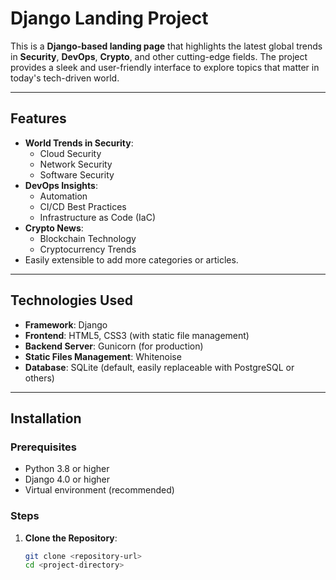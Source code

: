 # Django Landing Project

This is a **Django-based landing page** that highlights the latest global trends in **Security**, **DevOps**, **Crypto**, and other cutting-edge fields. The project provides a sleek and user-friendly interface to explore topics that matter in today's tech-driven world.

---

## Features

- **World Trends in Security**:
  - Cloud Security
  - Network Security
  - Software Security
- **DevOps Insights**:
  - Automation
  - CI/CD Best Practices
  - Infrastructure as Code (IaC)
- **Crypto News**:
  - Blockchain Technology
  - Cryptocurrency Trends
- Easily extensible to add more categories or articles.

---

## Technologies Used

- **Framework**: Django
- **Frontend**: HTML5, CSS3 (with static file management)
- **Backend Server**: Gunicorn (for production)
- **Static Files Management**: Whitenoise
- **Database**: SQLite (default, easily replaceable with PostgreSQL or others)

---

## Installation

### Prerequisites
- Python 3.8 or higher
- Django 4.0 or higher
- Virtual environment (recommended)

### Steps
1. **Clone the Repository**:
   ```bash
   git clone <repository-url>
   cd <project-directory>